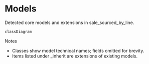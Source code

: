 # Models

Detected core models and extensions in sale_sourced_by_line.

```mermaid
classDiagram
```

Notes
- Classes show model technical names; fields omitted for brevity.
- Items listed under _inherit are extensions of existing models.
